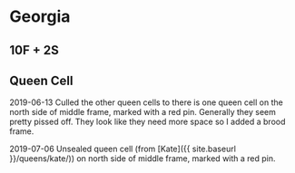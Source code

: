 # Georgia
## 10F + 2S
## Queen Cell

2019-06-13 Culled the other queen cells to there is one queen cell on the north side of middle frame, marked with a red pin.  Generally they seem pretty pissed off.  They look like they need more space so I added a brood frame.

2019-07-06 Unsealed queen cell (from [Kate]({{ site.baseurl }}/queens/kate/)) on north side of middle frame, marked with a red pin. 
